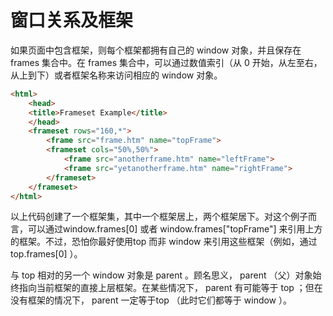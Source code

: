 # 窗口关系及框架

如果页面中包含框架，则每个框架都拥有自己的 window 对象，并且保存在 frames 集合中。在 frames
集合中，可以通过数值索引（从 0 开始，从左至右，从上到下）或者框架名称来访问相应的 window 对象。

```html
<html>
	<head>
	<title>Frameset Example</title>
	</head>
	<frameset rows="160,*">
		<frame src="frame.htm" name="topFrame">
        <frameset cols="50%,50%">
            <frame src="anotherframe.htm" name="leftFrame">
            <frame src="yetanotherframe.htm" name="rightFrame">
        </frameset>
	</frameset>
</html>
```

以上代码创建了一个框架集，其中一个框架居上，两个框架居下。对这个例子而言，可以通过window.frames[0] 或者 window.frames["topFrame"] 来引用上方的框架。不过，恐怕你最好使用top 而非 window 来引用这些框架（例如，通过 top.frames[0] ）。

与 top 相对的另一个 window 对象是 parent 。顾名思义， parent （父）对象始终指向当前框架的直接上层框架。在某些情况下， parent 有可能等于 top ；但在没有框架的情况下， parent 一定等于top （此时它们都等于 window ）。

